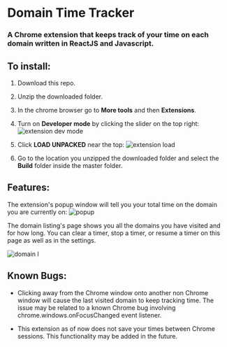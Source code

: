 # Domain Time Tracker
### A Chrome extension that keeps track of your time on each domain written in ReactJS and Javascript.

## To install:

1. Download this repo.

2. Unzip the downloaded folder.

3. In the chrome browser go to **More tools** and then **Extensions**.

4. Turn on **Developer mode** by clicking the slider on the top right:
![extension dev mode](https://user-images.githubusercontent.com/6424086/40699649-6804e5c6-638a-11e8-8f68-2db3e6cdbf13.png)

5. Click **LOAD UNPACKED** near the top:
![extension load](https://user-images.githubusercontent.com/6424086/40699651-6996a28a-638a-11e8-9459-6e8bf4e05389.png)

6. Go to the location you unzipped the downloaded folder and select the **Build** folder 
   inside the master folder.

## Features:

The extension's popup window will tell you your total time on the domain you are currently on:
![popup](https://user-images.githubusercontent.com/6424086/40814963-3bac8ffa-64f8-11e8-9291-93903f9d9893.png)

The domain listing's page shows you all the domains you have visited and for how long.
You can clear a timer, stop a timer, or resume a timer on this page as well as in the settings.

![domain l](https://user-images.githubusercontent.com/6424086/40814911-e59437b2-64f7-11e8-897c-6b581333f8b8.png)

## Known Bugs:
- Clicking away from the Chrome window onto another non Chrome window will cause the last
  visited domain to keep tracking time. The issue may be related to a known Chrome bug
  involving chrome.windows.onFocusChanged event listener.
  
- This extension as of now does not save your times between Chrome sessions. This 
  functionality may be added in the future.
